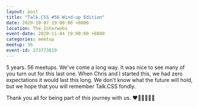 ```yaml
---
layout: post
title: "Talk.CSS #56 Wind-up Edition"
date: 2020-10-07 19:00:00 +0800
location: The Interwebs
event-date: 2020-11-04 19:00:00 +0800
categories: meetup
meetup: 56
event-id: 273773819
---
```

5 years. 56 meetups. We've come a long way. It was nice to see many of you turn out for this last one. When Chris and I started this, we had zero expectations it would last this long. We don't know what the future will hold, but we hope that you will remember Talk.CSS fondly.

Thank you all for being part of this journey with us. ❤️🧡💛💚💙💜
